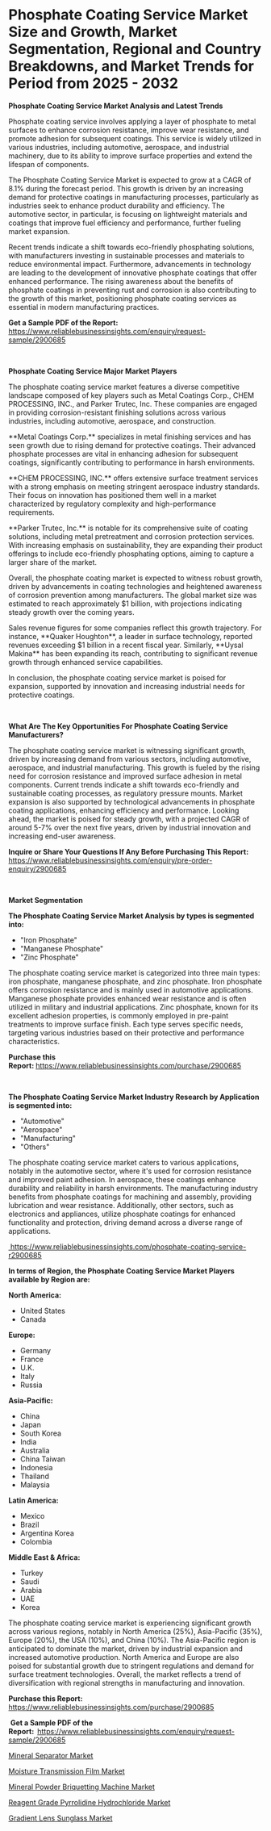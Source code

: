 <p><h1>Phosphate Coating Service Market Size and Growth, Market Segmentation, Regional and Country Breakdowns, and Market Trends for Period from 2025 -  2032</h1></p><p><strong>Phosphate Coating Service Market Analysis and Latest Trends</strong></p>
<p><p>Phosphate coating service involves applying a layer of phosphate to metal surfaces to enhance corrosion resistance, improve wear resistance, and promote adhesion for subsequent coatings. This service is widely utilized in various industries, including automotive, aerospace, and industrial machinery, due to its ability to improve surface properties and extend the lifespan of components.</p><p>The Phosphate Coating Service Market is expected to grow at a CAGR of 8.1% during the forecast period. This growth is driven by an increasing demand for protective coatings in manufacturing processes, particularly as industries seek to enhance product durability and efficiency. The automotive sector, in particular, is focusing on lightweight materials and coatings that improve fuel efficiency and performance, further fueling market expansion.</p><p>Recent trends indicate a shift towards eco-friendly phosphating solutions, with manufacturers investing in sustainable processes and materials to reduce environmental impact. Furthermore, advancements in technology are leading to the development of innovative phosphate coatings that offer enhanced performance. The rising awareness about the benefits of phosphate coatings in preventing rust and corrosion is also contributing to the growth of this market, positioning phosphate coating services as essential in modern manufacturing practices.</p></p>
<p><strong>Get a Sample PDF of the Report:&nbsp;</strong> <a href="https://www.reliablebusinessinsights.com/enquiry/request-sample/2900685?utm_campaign=100&utm_medium=2&utm_source=Github&utm_content=ia&utm_term=16032025&utm_id=phosphate-coating-service">https://www.reliablebusinessinsights.com/enquiry/request-sample/2900685</a></p>
<p>&nbsp;</p>
<p><strong>Phosphate Coating Service Major Market Players</strong></p>
<p><p>The phosphate coating service market features a diverse competitive landscape composed of key players such as Metal Coatings Corp., CHEM PROCESSING, INC., and Parker Trutec, Inc. These companies are engaged in providing corrosion-resistant finishing solutions across various industries, including automotive, aerospace, and construction.</p><p>**Metal Coatings Corp.** specializes in metal finishing services and has seen growth due to rising demand for protective coatings. Their advanced phosphate processes are vital in enhancing adhesion for subsequent coatings, significantly contributing to performance in harsh environments.</p><p>**CHEM PROCESSING, INC.** offers extensive surface treatment services with a strong emphasis on meeting stringent aerospace industry standards. Their focus on innovation has positioned them well in a market characterized by regulatory complexity and high-performance requirements.</p><p>**Parker Trutec, Inc.** is notable for its comprehensive suite of coating solutions, including metal pretreatment and corrosion protection services. With increasing emphasis on sustainability, they are expanding their product offerings to include eco-friendly phosphating options, aiming to capture a larger share of the market.</p><p>Overall, the phosphate coating market is expected to witness robust growth, driven by advancements in coating technologies and heightened awareness of corrosion prevention among manufacturers. The global market size was estimated to reach approximately $1 billion, with projections indicating steady growth over the coming years.</p><p>Sales revenue figures for some companies reflect this growth trajectory. For instance, **Quaker Houghton**, a leader in surface technology, reported revenues exceeding $1 billion in a recent fiscal year. Similarly, **Uysal Makina** has been expanding its reach, contributing to significant revenue growth through enhanced service capabilities.</p><p>In conclusion, the phosphate coating service market is poised for expansion, supported by innovation and increasing industrial needs for protective coatings.</p></p>
<p>&nbsp;</p>
<p><strong>What Are The Key Opportunities For Phosphate Coating Service Manufacturers?</strong></p>
<p><p>The phosphate coating service market is witnessing significant growth, driven by increasing demand from various sectors, including automotive, aerospace, and industrial manufacturing. This growth is fueled by the rising need for corrosion resistance and improved surface adhesion in metal components. Current trends indicate a shift towards eco-friendly and sustainable coating processes, as regulatory pressure mounts. Market expansion is also supported by technological advancements in phosphate coating applications, enhancing efficiency and performance. Looking ahead, the market is poised for steady growth, with a projected CAGR of around 5-7% over the next five years, driven by industrial innovation and increasing end-user awareness.</p></p>
<p><strong>Inquire or Share Your Questions If Any Before Purchasing This Report:</strong> <a href="https://www.reliablebusinessinsights.com/enquiry/pre-order-enquiry/2900685?utm_campaign=100&utm_medium=2&utm_source=Github&utm_content=ia&utm_term=16032025&utm_id=phosphate-coating-service">https://www.reliablebusinessinsights.com/enquiry/pre-order-enquiry/2900685</a></p>
<p>&nbsp;</p>
<p><strong>Market Segmentation</strong></p>
<p><strong>The Phosphate Coating Service Market Analysis by types is segmented into:</strong></p>
<p><ul><li>"Iron Phosphate"</li><li>"Manganese Phosphate"</li><li>"Zinc Phosphate"</li></ul></p>
<p><p>The phosphate coating service market is categorized into three main types: iron phosphate, manganese phosphate, and zinc phosphate. Iron phosphate offers corrosion resistance and is mainly used in automotive applications. Manganese phosphate provides enhanced wear resistance and is often utilized in military and industrial applications. Zinc phosphate, known for its excellent adhesion properties, is commonly employed in pre-paint treatments to improve surface finish. Each type serves specific needs, targeting various industries based on their protective and performance characteristics.</p></p>
<p><strong>Purchase this Report:&nbsp;</strong><a href="https://www.reliablebusinessinsights.com/purchase/2900685?utm_campaign=100&utm_medium=2&utm_source=Github&utm_content=ia&utm_term=16032025&utm_id=phosphate-coating-service">https://www.reliablebusinessinsights.com/purchase/2900685</a></p>
<p>&nbsp;</p>
<p><strong>The Phosphate Coating Service Market Industry Research by Application is segmented into:</strong></p>
<p><ul><li>"Automotive"</li><li>"Aerospace"</li><li>"Manufacturing"</li><li>"Others"</li></ul></p>
<p><p>The phosphate coating service market caters to various applications, notably in the automotive sector, where it's used for corrosion resistance and improved paint adhesion. In aerospace, these coatings enhance durability and reliability in harsh environments. The manufacturing industry benefits from phosphate coatings for machining and assembly, providing lubrication and wear resistance. Additionally, other sectors, such as electronics and appliances, utilize phosphate coatings for enhanced functionality and protection, driving demand across a diverse range of applications.</p></p>
<p><a href="https://www.reliablebusinessinsights.com/phosphate-coating-service-r2900685?utm_campaign=100&utm_medium=2&utm_source=Github&utm_content=ia&utm_term=16032025&utm_id=phosphate-coating-service">&nbsp;https://www.reliablebusinessinsights.com/phosphate-coating-service-r2900685</a></p>
<p><strong>In terms of Region, the Phosphate Coating Service Market Players available by Region are:</strong></p>
<p>
    <p> <strong> North America: </strong>
        <ul>
            <li>United States</li>
            <li>Canada</li>
        </ul>
        </p> 
    <p> <strong> Europe: </strong>
        <ul>
            <li>Germany</li>
            <li>France</li>
            <li>U.K.</li>
            <li>Italy</li>
            <li>Russia</li>
        </ul>
        </p> 
    <p> <strong> Asia-Pacific: </strong>
        <ul>
            <li>China</li>
            <li>Japan</li>
            <li>South Korea</li>
            <li>India</li>
            <li>Australia</li>
            <li>China Taiwan</li>
            <li>Indonesia</li>
            <li>Thailand</li>
            <li>Malaysia</li>
        </ul>
        </p> 
    <p> <strong> Latin America: </strong>
        <ul>
            <li>Mexico</li>
            <li>Brazil</li>
            <li>Argentina Korea</li>
            <li>Colombia</li>
        </ul>
        </p> 
    <p> <strong> Middle East & Africa: </strong>
        <ul>
            <li>Turkey</li>
            <li>Saudi</li>
            <li>Arabia</li>
            <li>UAE</li>
            <li>Korea</li>
        </ul>
    </p>
    </p>
<p><p>The phosphate coating service market is experiencing significant growth across various regions, notably in North America (25%), Asia-Pacific (35%), Europe (20%), the USA (10%), and China (10%). The Asia-Pacific region is anticipated to dominate the market, driven by industrial expansion and increased automotive production. North America and Europe are also poised for substantial growth due to stringent regulations and demand for surface treatment technologies. Overall, the market reflects a trend of diversification with regional strengths in manufacturing and innovation.</p></p>
<p><strong>Purchase this Report: </strong><a href="https://www.reliablebusinessinsights.com/purchase/2900685?utm_campaign=100&utm_medium=2&utm_source=Github&utm_content=ia&utm_term=16032025&utm_id=phosphate-coating-service">https://www.reliablebusinessinsights.com/purchase/2900685</a></p>
<p>&nbsp;<strong>Get a Sample PDF of the Report:&nbsp;&nbsp;</strong><a href="https://www.reliablebusinessinsights.com/enquiry/request-sample/2900685?utm_campaign=100&utm_medium=2&utm_source=Github&utm_content=ia&utm_term=16032025&utm_id=phosphate-coating-service">https://www.reliablebusinessinsights.com/enquiry/request-sample/2900685</a></p>
<p><strong></strong></p>
<p><p><a href="https://github.com/snaikraso/Market-Research-Report-List-1/blob/main/mineral-separator-market.md?utm_campaign=100&utm_medium=2&utm_source=Github&utm_content=ia&utm_term=16032025&utm_id=phosphate-coating-service">Mineral Separator Market</a></p><p><a href="https://github.com/bauldlimle6h/Market-Research-Report-List-1/blob/main/moisture-transmission-film-market.md?utm_campaign=100&utm_medium=2&utm_source=Github&utm_content=ia&utm_term=16032025&utm_id=phosphate-coating-service">Moisture Transmission Film Market</a></p><p><a href="https://github.com/sternymkere4/Market-Research-Report-List-1/blob/main/mineral-powder-briquetting-machine-market.md?utm_campaign=100&utm_medium=2&utm_source=Github&utm_content=ia&utm_term=16032025&utm_id=phosphate-coating-service">Mineral Powder Briquetting Machine Market</a></p><p><a href="https://github.com/buseknoden2b/Market-Research-Report-List-1/blob/main/reagent-grade-pyrrolidine-hydrochloride-market.md?utm_campaign=100&utm_medium=2&utm_source=Github&utm_content=ia&utm_term=16032025&utm_id=phosphate-coating-service">Reagent Grade Pyrrolidine Hydrochloride Market</a></p><p><a href="https://github.com/shimweummul/Market-Research-Report-List-1/blob/main/gradient-lens-sunglass-market.md?utm_campaign=100&utm_medium=2&utm_source=Github&utm_content=ia&utm_term=16032025&utm_id=phosphate-coating-service">Gradient Lens Sunglass Market</a></p></p>